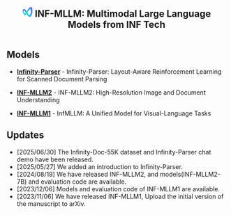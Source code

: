<div align="center">

<a><h2><img src="Infinity-Parser/assets/logo.png" height="24" width="24" style="display: inline"> INF-MLLM: Multimodal Large Language Models from INF Tech <h2></a>

</div>

## Models

- [**Infinity-Parser**](Infinity-Parser) - Infinity-Parser: Layout-Aware Reinforcement Learning for Scanned Document Parsing

- [**INF-MLLM2**](INF-MLLM2) - INF-MLLM2: High-Resolution Image and Document Understanding

- [**INF-MLLM1**](INF-MLLM1) - InfMLLM: A Unified Model for Visual-Language Tasks

## Updates
- [2025/06/30] The Infinity-Doc-55K dataset and Infinity-Parser chat demo have been released.
- [2025/05/27] We added an introduction to Infinity-Parser.
- [2024/08/19] We have released INF-MLLM2, and models(INF-MLLM2-7B) and evaluation code are available.
- [2023/12/06] Models and evaluation code of INF-MLLM1 are available.
- [2023/11/06] We have released INF-MLLM1, Upload the initial version of the manuscript to arXiv.
